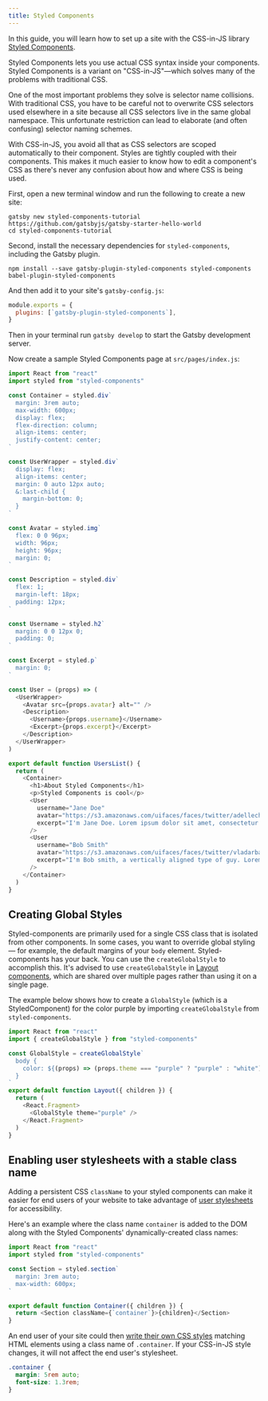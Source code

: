 ```yaml
---
title: Styled Components
---
```


In this guide, you will learn how to set up a site with the CSS-in-JS library [Styled Components](https://styled-components.com/).

Styled Components lets you use actual CSS syntax inside your components. Styled Components is a variant on "CSS-in-JS"—which solves many of the problems with traditional CSS.

One of the most important problems they solve is selector name collisions. With traditional CSS, you have to be careful not to overwrite CSS selectors used elsewhere in a site because all CSS selectors live in the same global namespace. This unfortunate restriction can lead to elaborate (and often confusing) selector naming schemes.

With CSS-in-JS, you avoid all that as CSS selectors are scoped automatically to their component. Styles are tightly coupled with their components. This makes it much easier to know how to edit a component's CSS as there's never any confusion about how and where CSS is being used.

<EggheadEmbed
  lessonLink="https://egghead.io/lessons/gatsby-style-gatsby-sites-with-styled-components"
  lessonTitle="Style Gatsby sites with styled-components"
/>

First, open a new terminal window and run the following to create a new site:

```shell
gatsby new styled-components-tutorial https://github.com/gatsbyjs/gatsby-starter-hello-world
cd styled-components-tutorial
```

Second, install the necessary dependencies for `styled-components`, including the Gatsby plugin.

```shell
npm install --save gatsby-plugin-styled-components styled-components babel-plugin-styled-components
```

And then add it to your site's `gatsby-config.js`:

```javascript:title=gatsby-config.js
module.exports = {
  plugins: [`gatsby-plugin-styled-components`],
}
```

Then in your terminal run `gatsby develop` to start the Gatsby development server.

Now create a sample Styled Components page at `src/pages/index.js`:

```jsx:title=src/pages/index.js
import React from "react"
import styled from "styled-components"

const Container = styled.div`
  margin: 3rem auto;
  max-width: 600px;
  display: flex;
  flex-direction: column;
  align-items: center;
  justify-content: center;
`

const UserWrapper = styled.div`
  display: flex;
  align-items: center;
  margin: 0 auto 12px auto;
  &:last-child {
    margin-bottom: 0;
  }
`

const Avatar = styled.img`
  flex: 0 0 96px;
  width: 96px;
  height: 96px;
  margin: 0;
`

const Description = styled.div`
  flex: 1;
  margin-left: 18px;
  padding: 12px;
`

const Username = styled.h2`
  margin: 0 0 12px 0;
  padding: 0;
`

const Excerpt = styled.p`
  margin: 0;
`

const User = (props) => (
  <UserWrapper>
    <Avatar src={props.avatar} alt="" />
    <Description>
      <Username>{props.username}</Username>
      <Excerpt>{props.excerpt}</Excerpt>
    </Description>
  </UserWrapper>
)

export default function UsersList() {
  return (
    <Container>
      <h1>About Styled Components</h1>
      <p>Styled Components is cool</p>
      <User
        username="Jane Doe"
        avatar="https://s3.amazonaws.com/uifaces/faces/twitter/adellecharles/128.jpg"
        excerpt="I'm Jane Doe. Lorem ipsum dolor sit amet, consectetur adipisicing elit."
      />
      <User
        username="Bob Smith"
        avatar="https://s3.amazonaws.com/uifaces/faces/twitter/vladarbatov/128.jpg"
        excerpt="I'm Bob smith, a vertically aligned type of guy. Lorem ipsum dolor sit amet, consectetur adipisicing elit."
      />
    </Container>
  )
}
```

## Creating Global Styles

Styled-components are primarily used for a single CSS class that is isolated from other components. In some cases, you want to override global styling — for example, the default margins of your `body` element. Styled-components has your back. You can use the `createGlobalStyle` to accomplish this. It's advised to use `createGlobalStyle` in [Layout components](/docs/layout-components/), which are shared over multiple pages rather than using it on a single page.

The example below shows how to create a `GlobalStyle` (which is a StyledComponent) for the color purple by importing `createGlobalStyle` from `styled-components`.

```jsx:title=src/components/layout.js
import React from "react"
import { createGlobalStyle } from "styled-components"

const GlobalStyle = createGlobalStyle`
  body {
    color: ${(props) => (props.theme === "purple" ? "purple" : "white")};
  }
`
export default function Layout({ children }) {
  return (
    <React.Fragment>
      <GlobalStyle theme="purple" />
    </React.Fragment>
  )
}
```

## Enabling user stylesheets with a stable class name

Adding a persistent CSS `className` to your styled components can make it easier for end users of your website to take advantage of [user stylesheets](https://www.viget.com/articles/inline-styles-user-style-sheets-and-accessibility/) for accessibility.

Here's an example where the class name `container` is added to the DOM along with the Styled Components' dynamically-created class names:

```jsx:title=src/components/container.js
import React from "react"
import styled from "styled-components"

const Section = styled.section`
  margin: 3rem auto;
  max-width: 600px;
`

export default function Container({ children }) {
  return <Section className={`container`}>{children}</Section>
}
```

An end user of your site could then [write their own CSS styles](https://mediatemple.net/blog/tips/bend-websites-css-will-stylish-stylebot/) matching HTML elements using a class name of `.container`. If your CSS-in-JS style changes, it will not affect the end user's stylesheet.

```css:title=user-stylesheet.css
.container {
  margin: 5rem auto;
  font-size: 1.3rem;
}
```
